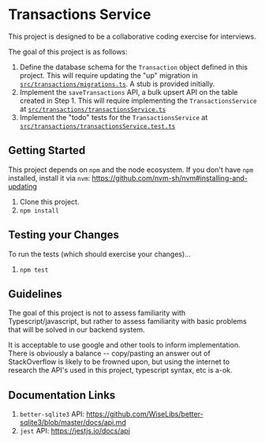 # Transactions Service

This project is designed to be a collaborative coding exercise for interviews.

The goal of this project is as follows:

1. Define the database schema for the `Transaction` object defined in this project. This will require updating the "up" migration in [`src/transactions/migrations.ts`](./src/transactions/migrations.ts). A stub is provided initially.
2. Implement the `saveTransactions` API, a bulk upsert API on the table created in Step 1. This will require implementing the `TransactionsService` at [`src/transactions/transactionsService.ts`](./src/transactions/transactionsService.ts)
3. Implement the "todo" tests for the `TransactionsService` at [`src/transactions/transactionsService.test.ts`](./src/transactions/transactionsService.test.ts)

## Getting Started

This project depends on `npm` and the node ecosystem. If you don't have `npm` installed, install it via `nvm`: <https://github.com/nvm-sh/nvm#installing-and-updating>

1. Clone this project.
2. `npm install`

## Testing your Changes

To run the tests (which should exercise your changes)...

1. `npm test`

## Guidelines

The goal of this project is not to assess familiarity with Typescript/javascript, but rather to assess familiarity with basic problems that will be solved in our backend system.

It is acceptable to use google and other tools to inform implementation. There is obviously a balance -- copy/pasting an answer out of StackOverflow is likely to be frowned upon, but using the internet to research the API's used in this project, typescript syntax, etc is a-ok.

## Documentation Links

1. `better-sqlite3` API: <https://github.com/WiseLibs/better-sqlite3/blob/master/docs/api.md>
2. `jest` API: <https://jestjs.io/docs/api>
